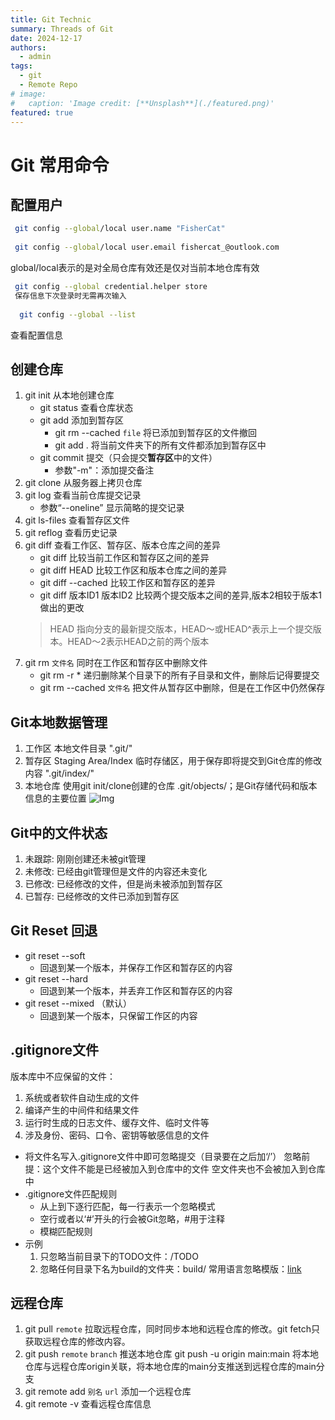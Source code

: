 ```yaml
---
title: Git Technic
summary: Threads of Git 
date: 2024-12-17
authors:
  - admin
tags:
  - git
  - Remote Repo
# image:
#   caption: 'Image credit: [**Unsplash**](./featured.png)'
featured: true
---
```


# Git 常用命令

## 配置用户
```bash
 git config --global/local user.name "FisherCat"
 
 git config --global/local user.email fishercat_@outlook.com
```
global/local表示的是对全局仓库有效还是仅对当前本地仓库有效
```bash
 git config --global credential.helper store
 保存信息下次登录时无需再次输入
 
  git config --global --list
```
查看配置信息

## 创建仓库

1. git init  从本地创建仓库
    - git status 查看仓库状态
    - git add  添加到暂存区
        - git rm --cached `file` 将已添加到暂存区的文件撤回
        - git add . 将当前文件夹下的所有文件都添加到暂存区中
    - git commit 提交（只会提交**暂存区**中的文件）
        - 参数"-m"：添加提交备注
2. git clone  从服务器上拷贝仓库
3. git log  查看当前仓库提交记录
    - 参数“--oneline” 显示简略的提交记录
4. git ls-files  查看暂存区文件
5. git reflog  查看历史记录
6. git diff  查看工作区、暂存区、版本仓库之间的差异
    - git diff  比较当前工作区和暂存区之间的差异
    - git diff HEAD 比较工作区和版本仓库之间的差异
    - git diff --cached 比较工作区和暂存区的差异
    - git diff 版本ID1 版本ID2 比较两个提交版本之间的差异,版本2相较于版本1做出的更改
    > HEAD 指向分支的最新提交版本，HEAD～或HEAD^表示上一个提交版本。HEAD～2表示HEAD之前的两个版本
7. git rm `文件名`  同时在工作区和暂存区中删除文件
    - git rm -r *  递归删除某个目录下的所有子目录和文件，删除后记得要提交
    - git rm --cached `文件名`  把文件从暂存区中删除，但是在工作区中仍然保存
## Git本地数据管理

1. 工作区
    本地文件目录 ".git/"
2. 暂存区 Staging Area/Index
    临时存储区，用于保存即将提交到Git仓库的修改内容 ".git/index/"
3. 本地仓库
    使用git init/clone创建的仓库 .git/objects/；是Git存储代码和版本信息的主要位置
![Img](/Git/git_procedure.png)
    
## Git中的文件状态

1. 未跟踪: 刚刚创建还未被git管理
2. 未修改: 已经由git管理但是文件的内容还未变化
3. 已修改: 已经修改的文件，但是尚未被添加到暂存区
4. 已暂存: 已经修改的文件已添加到暂存区

## Git Reset 回退
- git reset --soft
    - 回退到某一个版本，并保存工作区和暂存区的内容
- git reset --hard
    - 回退到某一个版本，并丢弃工作区和暂存区的内容
- git reset --mixed （默认）
    - 回退到某一个版本，只保留工作区的内容

## .gitignore文件
版本库中不应保留的文件：
1. 系统或者软件自动生成的文件
2. 编译产生的中间件和结果文件
3. 运行时生成的日志文件、缓存文件、临时文件等
4. 涉及身份、密码、口令、密钥等敏感信息的文件
- 将文件名写入.gitignore文件中即可忽略提交（目录要在之后加‘/’）
忽略前提：这个文件不能是已经被加入到仓库中的文件
空文件夹也不会被加入到仓库中
- .gitignore文件匹配规则
    - 从上到下逐行匹配，每一行表示一个忽略模式
    - 空行或者以‘#’开头的行会被Git忽略，#用于注释
    - 模糊匹配规则
- 示例
    1. 只忽略当前目录下的TODO文件：/TODO
    2. 忽略任何目录下名为build的文件夹：build/
常用语言忽略模版：[link](https://github.com/github/gitignore)

## 远程仓库
1. git pull `remote`  拉取远程仓库，同时同步本地和远程仓库的修改。git fetch只获取远程仓库的修改内容。
2. git push `remote` `branch`  推送本地仓库
    git push -u origin main:main 将本地仓库与远程仓库origin关联，将本地仓库的main分支推送到远程仓库的main分支
3. git remote add `别名` `url`  添加一个远程仓库
4. git remote -v 查看远程仓库信息